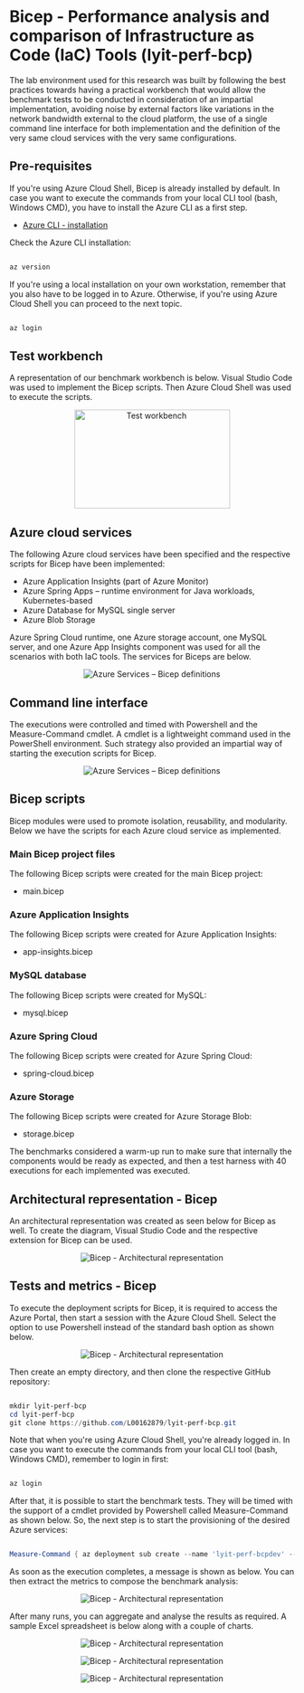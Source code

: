 # Bicep - Performance analysis and comparison of Infrastructure as Code (IaC) Tools (lyit-perf-bcp)

The lab environment used for this research was built by following the best practices towards having a practical workbench that would allow the benchmark tests to be conducted in consideration of an impartial implementation, avoiding noise by external factors like variations in the network bandwidth external to the cloud platform, the use of a single command line interface for both implementation and the definition of the very same cloud services with the very same configurations.

## Pre-requisites

If you're using Azure Cloud Shell, Bicep is already installed by default. In case you want to execute the commands from your local CLI tool (bash, Windows CMD), you have to install the Azure CLI as a first step.

* [Azure CLI - installation](https://docs.microsoft.com/en-us/cli/azure/install-azure-cli)

Check the Azure CLI installation:

```powershell

az version

```

If you're using a local installation on your own workstation, remember that you also have to be logged in to Azure.
Otherwise, if you're  using Azure Cloud Shell you can proceed to the next topic.

```powershell

az login

```


## Test workbench
A representation of our benchmark workbench is below. Visual Studio Code was used to implement the Bicep scripts. Then Azure Cloud Shell was used to execute the scripts.
<p align="center">
  <img alt ="Test workbench" width="275" height="175" src="/media/test-workbench.png">
</p>

## Azure cloud services
The following Azure cloud services have been specified and the respective scripts for Bicep have been implemented:

* Azure Application Insights (part of Azure Monitor)
* Azure Spring Apps – runtime environment for Java workloads, Kubernetes-based
* Azure Database for MySQL single server
* Azure Blob Storage

Azure Spring Cloud runtime, one Azure storage account, one MySQL server, and one Azure App Insights component was used for all the scenarios with both IaC tools. The services for Biceps are below. 

<p align="center">
  <img alt ="Azure Services – Bicep definitions" src="/media/azure-services-biceps-definitions.png">
</p>

## Command line interface
The executions were controlled and timed with Powershell and the Measure-Command cmdlet. A cmdlet is a lightweight command used in the PowerShell environment. Such strategy also provided an impartial way of starting the execution scripts for Bicep.

<p align="center">
  <img alt ="Azure Services – Bicep definitions" src="/media/lyit-perf-bcp-RUNNING.png">
</p>

## Bicep scripts
Bicep modules were used to promote isolation, reusability, and modularity. Below we have the scripts for each Azure cloud service as implemented.

### Main Bicep project files
The following Bicep scripts were created for the main Bicep project:
* main.bicep

### Azure Application Insights
The following Bicep scripts were created for Azure Application Insights:
* app-insights.bicep


### MySQL database
The following Bicep scripts were created for MySQL:
* mysql.bicep


### Azure Spring Cloud
The following Bicep scripts were created for Azure Spring Cloud:
* spring-cloud.bicep

### Azure Storage
The following Bicep scripts were created for Azure Storage Blob:
* storage.bicep

The benchmarks considered a warm-up run to make sure that internally the components would be ready as expected, and then a test harness with 40 executions for each implemented was executed. 

## Architectural representation - Bicep

An architectural representation was created as seen below for Bicep as well. To create the diagram, Visual Studio Code and the respective extension for Bicep can be used. 

<p align="center">
  <img alt ="Bicep - Architectural representation" src="/media/lyit-perf-bcp-DIAGRAM.png">
</p>


## Tests and metrics - Bicep

To execute the deployment scripts for Bicep, it is required to access the Azure Portal, then start a session with the Azure Cloud Shell. Select the option to use Powershell instead of the standard bash option as shown below.

<p align="center">
  <img alt ="Bicep - Architectural representation" src="/media/azure-portal-powershell.png">
</p>

Then create an empty directory, and then clone the respective GitHub repository:

```powershell

mkdir lyit-perf-bcp
cd lyit-perf-bcp
git clone https://github.com/L00162879/lyit-perf-bcp.git

```

Note that when you're using Azure Cloud Shell, you're already logged in. In case you want to execute the commands from your local CLI tool (bash, Windows CMD), remember to login in first:

```powershell

az login


```


After that, it is possible to start the benchmark tests. They will be timed with the support of a cmdlet provided by Powershell called Measure-Command as shown below. So, the next step is to start the provisioning of the desired Azure services:

```powershell

Measure-Command { az deployment sub create --name 'lyit-perf-bcpdev' --location westeurope --template-file main.bicep }

```

As soon as the execution completes, a message is shown as below. You can then extract the metrics to compose the benchmark analysis:

<p align="center">
  <img alt ="Bicep - Architectural representation" src="/media/lyit-perf-bcp-SUCCESS.png">
</p>

After many runs, you can aggregate and analyse the results as required. A sample Excel spreadsheet is below along
with a couple of charts.

<p align="center">
  <img alt ="Bicep - Architectural representation" src="/media/bicep-SAMPLES.png">
</p>

<p align="center">
  <img alt ="Bicep - Architectural representation" src="/media/bicep-CHART-1.png">
</p>

<p align="center">
  <img alt ="Bicep - Architectural representation" src="/media/bicep-CHART-2.png">
</p>

